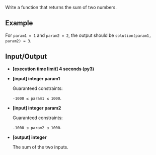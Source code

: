 Write a function that returns the sum of two numbers.

## Example

For `param1 = 1` and `param2 = 2`, the output should be
`solution(param1, param2) = 3`.

## Input/Output

- **[execution time limit] 4 seconds (py3)**

- **[input] integer param1**

	Guaranteed constraints:

	`-1000 ≤ param1 ≤ 1000`.

- **[input] integer param2**

	Guaranteed constraints:

	`-1000 ≤ param2 ≤ 1000`.

- **[output] integer**

	The sum of the two inputs.
